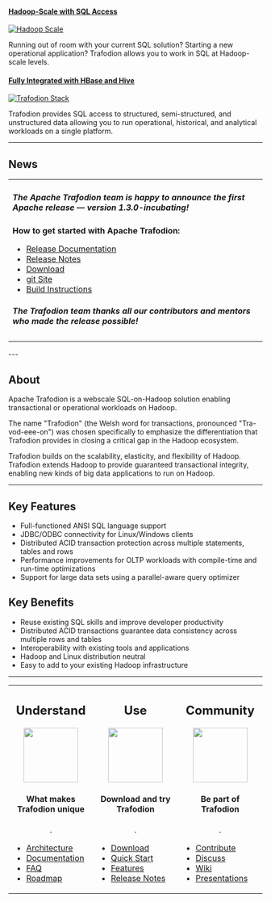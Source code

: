 <!--
  Licensed under the Apache License, Version 2.0 (the "License");
  you may not use this file except in compliance with the License.
  You may obtain a copy of the License at

      http://www.apache.org/licenses/LICENSE-2.0

  Unless required by applicable law or agreed to in writing, software
  distributed under the License is distributed on an "AS IS" BASIS,
  WITHOUT WARRANTIES OR CONDITIONS OF ANY KIND, either express or implied.
  See the License for the specific language governing permissions and
  limitations under the License.
-->
<!-- Need a better picture, removed for now
#### [Next Hadoop Wave][revolution]

[![Next Hadoop Wave](images/carousel/revolution.png)][revolution]

Trafodion brings enterprise-class operational workloads to Hadoop! You can now run all of your data workloads on a single platform based on Hadoop.
-->

#### [Hadoop-Scale with SQL Access][scale]

[![Hadoop Scale](images/carousel/scale.png)][scale]

Running out of room with your current SQL solution? Starting a new operational application? Trafodion allows you to work in SQL at Hadoop-scale levels.


#### [Fully Integrated with HBase and Hive][stack]

[![Trafodion Stack](images/carousel/stack.png)][stack]

Trafodion provides SQL access to structured, semi-structured, and unstructured data allowing you to run operational, historical, and analytical workloads on a single platform.


[revolution]: http://trafodion.apache.org
[scale]: http://trafodion.apache.org
[stack]: index.html

---

## News


<table><tr><td>
  <p><h5>The Apache Trafodion team is happy to announce the first Apache release &#8212; version 1.3.0-incubating!</h5></p>
  <p><strong>How to get started with Apache Trafodion:</strong>
     <ul>
       <li><a href="http://trafodion.incubator.apache.org/documentation.html">Release Documentation</a></li>
       <li><a href="http://trafodion.incubator.apache.org/release-notes-1-3-0.html">Release Notes</a></li>
       <li><a href="https://trafodion.incubator.apache.org/download.html">Download</a></li>
       <li><a href="https://github.com/apache/incubator-trafodion">git Site</a></li>
       <li><a href="http://trafodion.incubator.apache.org/contributing-redirect.html">Build Instructions</a></li>
     </ul>
   </p>
   <p><h5>The Trafodion team thanks all our contributors and mentors who made the release possible!</h5></p>

</td></tr></table>
---

## About

Apache Trafodion is a webscale SQL-on-Hadoop solution enabling transactional or operational workloads on Hadoop. 

The name &quot;Trafodion&quot; (the Welsh word for transactions, pronounced &quot;Tra-vod-eee-on&quot;) was chosen specifically to emphasize the differentiation that Trafodion provides in closing a critical gap in the Hadoop ecosystem. 

Trafodion builds on the scalability, elasticity, and flexibility of Hadoop. Trafodion extends Hadoop to provide guaranteed transactional integrity, enabling new kinds of big data applications to run on Hadoop. 

---

## Key Features

* Full-functioned ANSI SQL language support
* JDBC/ODBC connectivity for Linux/Windows clients
* Distributed ACID transaction protection across multiple statements, tables and rows
* Performance improvements for OLTP workloads with compile-time and run-time optimizations
* Support for large data sets using a parallel-aware query optimizer


## Key Benefits

* Reuse existing SQL skills and improve developer productivity
* Distributed ACID transactions guarantee data consistency across multiple rows and tables
* Interoperability with existing tools and applications
* Hadoop and Linux distribution neutral
* Easy to add to your existing Hadoop infrastructure


---

<table>
  <tr>
    <td width="33%" valign="top">
      <center>
        <h2>Understand</h2>
        <img src="images/logos/understand.png" width="108" height="108"/>
        <h4>What makes Trafodion unique</h4>
        <div class="customHr">.</div>
      </center>
      <ul>
        <li><a href="architecture-overview.html">Architecture</a></li>
        <li><a href="documentation.html">Documentation</a></li>
        <li><a href="faq.html">FAQ</a></li>
        <li><a href="roadmap.html">Roadmap</a></li>
      </ul>
    </td>
    <td width="33%" valign="top">
      <center>
        <h2>Use</h2>
        <img src="images/logos/use.png" width="108" height="108"/>
        <h4>Download and try Trafodion</h4>
        <div class="customHr">.</div>
      </center>
      <ul>
        <li><a href="download.html">Download</a></li>
        <li><a href="quickstart.html">Quick Start</a></li>
        <li><a href="features.html">Features</a></li>
        <li><a href="release-notes.html">Release Notes</a></li>
      </ul>
    </td>
    <td width="33%" valign="top">
      <center>
        <h2>Community</h2>
        <img src="images/logos/community.png" width="108" height="108"/>
        <h4>Be part of Trafodion</h4>
        <div class="customHr">.</div>
      </center>
      <ul>
        <li><a href="contributing-redirect.html">Contribute</a></li>
        <li><a href="mail-lists.html">Discuss</a></li>
        <li><a href="https://cwiki.apache.org/confluence/display/TRAFODION/Apache+Trafodion+Home">Wiki</a></li>
        <li><a href="presentations.html">Presentations</a></li>
      </ul>
    </td>
  </tr>
</table>
